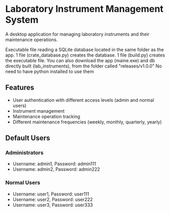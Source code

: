 # Laboratory Instrument Management System

A desktop application for managing laboratory instruments and their maintenance operations.


Executable file reading a SQLite database located in the same folder as the app.
1 file (crate_database.py) creates the database.
1 file (build.py) creates the executable file.
You can also download the app (maine.exe) and db directly built (lab_instruments), from the folder called "releases/v1.0.0"
No need to have python installed to use them


## Features
- User authentication with different access levels (admin and normal users)
- Instrument management
- Maintenance operation tracking
- Different maintenance frequencies (weekly, monthly, quarterly, yearly)



## Default Users
### Administrators
- Username: admin1, Password: admin111
- Username: admin2, Password: admin222

### Normal Users
- Username: user1, Password: user111
- Username: user2, Password: user222
- Username: user3, Password: user333
